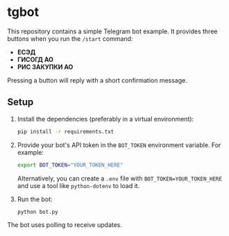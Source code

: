 # tgbot

This repository contains a simple Telegram bot example. It provides three buttons when you run the `/start` command:

- **ЕСЭД**
- **ГИСОГД АО**
- **РИС ЗАКУПКИ АО**

Pressing a button will reply with a short confirmation message.

## Setup

1. Install the dependencies (preferably in a virtual environment):

   ```bash
   pip install -r requirements.txt
   ```

2. Provide your bot's API token in the `BOT_TOKEN` environment variable. For example:

   ```bash
   export BOT_TOKEN="YOUR_TOKEN_HERE"
   ```

   Alternatively, you can create a `.env` file with `BOT_TOKEN=YOUR_TOKEN_HERE` and use a tool like `python-dotenv` to load it.

3. Run the bot:

   ```bash
   python bot.py
   ```

The bot uses polling to receive updates.
